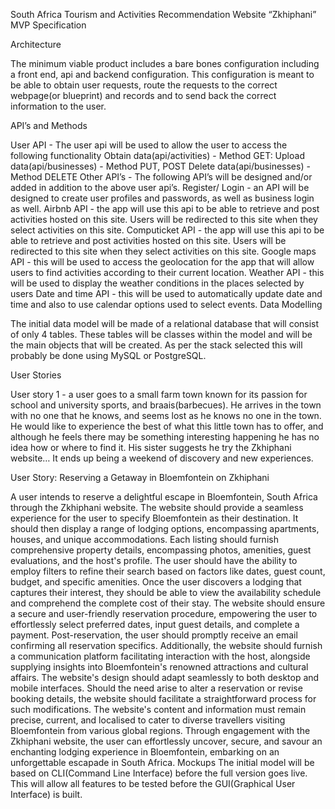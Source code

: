 South Africa Tourism and
       Activities Recommendation Website 
“Zkhiphani”
MVP Specification


Architecture


The minimum viable product includes a bare bones configuration including a front end, api and backend configuration. This configuration is meant to be able to obtain user requests, route the requests to the correct webpage(or blueprint) and records and to send back the correct information to the user.


API’s and Methods

User API - The user api will be used to allow the user to access the following functionality
Obtain data(api/activities) - Method GET:
Upload data(api/businesses) - Method PUT, POST
Delete data(api/businesses) - Method DELETE
Other API’s - The following API’s will be designed and/or added in addition to the above user api’s.
Register/ Login - an API will be designed to create user profiles and passwords, as well as business login as well.
Airbnb API - the app will use this api to be able to retrieve and post activities hosted on this site. Users will be redirected to this site when they select activities on this site.
Computicket API - the app will use this api to be able to retrieve and post activities hosted on this site. Users will be redirected to this site when they select activities on this site. 
Google maps API - this will be used to access the geolocation for the app that will allow users to find activities according to their current location.
Weather API - this will be used to display the weather conditions in the places selected by users
Date and time API - this will be used to automatically update date and time and also to use calendar options used to select events.
Data Modelling


The initial data model will be made of a relational database that will consist of only 4 tables. These tables will be classes within the model and will be the main objects that will be created. As per the stack selected this will probably be done using MySQL or PostgreSQL.


User Stories

User story 1 - a user goes to a small farm town known for its passion for school and university sports, and braais(barbecues). He arrives in the town with no one that he knows, and seems lost as he knows no one in the town. He would like to experience the best of what this little town has to offer, and although he feels there may be something interesting happening he has no idea how or where to find it. His sister suggests he try the Zkhiphani website… It ends up being a weekend of discovery and new experiences.


User Story: Reserving  a Getaway in Bloemfontein on Zkhiphani

A user intends to reserve a delightful escape in Bloemfontein, South Africa through the Zkhiphani website. The website should provide a seamless experience for the user to specify Bloemfontein as their destination. It should then display a range of lodging options, encompassing apartments, houses, and unique accommodations. Each listing should furnish comprehensive property details, encompassing photos, amenities, guest evaluations, and the host's profile. The user should have the ability to employ filters to refine their search based on factors like dates, guest count, budget, and specific amenities. Once the user discovers a lodging that captures their interest, they should be able to view the availability schedule and comprehend the complete cost of their stay. The website should ensure a secure and user-friendly reservation procedure, empowering the user to effortlessly select preferred dates, input guest details, and complete a payment. Post-reservation, the user should promptly receive an email confirming all reservation specifics. Additionally, the website should furnish a communication platform facilitating interaction with the host, alongside supplying insights into Bloemfontein's renowned attractions and cultural affairs. The website's design should adapt seamlessly to both desktop and mobile interfaces. Should the need arise to alter a reservation or revise booking details, the website should facilitate a straightforward process for such modifications. The website's content and information must remain precise, current, and localised to cater to diverse travellers visiting Bloemfontein from various global regions. Through engagement with the Zkhiphani website, the user can effortlessly uncover, secure, and savour an enchanting lodging experience in Bloemfontein, embarking on an unforgettable escapade in South Africa.
Mockups
The initial model will be based on CLI(Command Line Interface) before the full version goes live. This will allow all features to be tested before the GUI(Graphical User Interface) is built.


